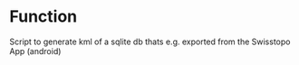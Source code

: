 # Function
Script to generate kml of a sqlite db thats e.g. exported from the Swisstopo App (android)
